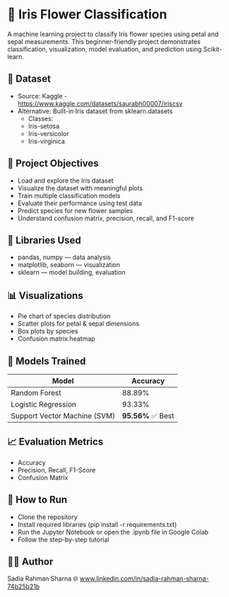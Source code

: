 # **🌸 Iris Flower Classification**
A machine learning project to classify Iris flower species using petal and sepal measurements. This beginner-friendly project demonstrates classification, visualization, model evaluation, and prediction using Scikit-learn.

## **📁 Dataset**
- Source: Kaggle - https://www.kaggle.com/datasets/saurabh00007/iriscsv
- Alternative: Built-in Iris dataset from sklearn.datasets
  - Classes:
  - Iris-setosa
  - Iris-versicolor
  - Iris-virginica

## **📌 Project Objectives**
- Load and explore the Iris dataset
- Visualize the dataset with meaningful plots
- Train multiple classification models
- Evaluate their performance using test data
- Predict species for new flower samples
- Understand confusion matrix, precision, recall, and F1-score

## **🧰 Libraries Used**
- pandas, numpy — data analysis
- matplotlib, seaborn — visualization
- sklearn — model building, evaluation

## **📊 Visualizations**
- Pie chart of species distribution
- Scatter plots for petal & sepal dimensions
- Box plots by species
- Confusion matrix heatmap

## **🧠 Models Trained**
| Model                        | Accuracy          |
| ---------------------------- | ----------------- |
| Random Forest                | 88.89%            |
| Logistic Regression          | 93.33%            |
| Support Vector Machine (SVM) | **95.56%** ✅ Best |

## **📈 Evaluation Metrics**
- Accuracy
- Precision, Recall, F1-Score
- Confusion Matrix

## **📂 How to Run**
- Clone the repository
- Install required libraries (pip install -r requirements.txt)
- Run the Jupyter Notebook or open the .ipynb file in Google Colab
- Follow the step-by-step tutorial

## **👩‍💻 Author**
Sadia Rahman Sharna
🌐 www.linkedin.com/in/sadia-rahman-sharna-74b25b21b
